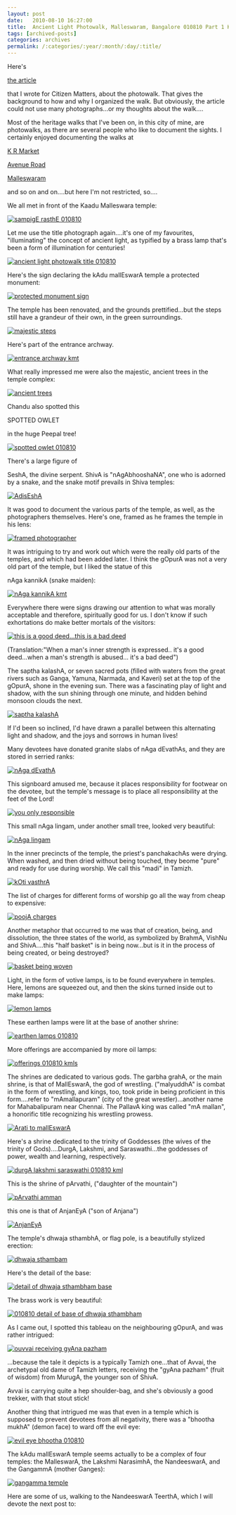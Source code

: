 ```yaml
---
layout: post
date:	2010-08-10 16:27:00
title:  Ancient Light Photowalk, Malleswaram, Bangalore 010810 Part 1 KAdu MallEswarA Temple
tags: [archived-posts]
categories: archives
permalink: /:categories/:year/:month/:day/:title/
---
```

Here's 


<a href="http://bangalore.citizenmatters.in/articles/view/2239-ancient-light-photowalk-at-malleswaram"> the article </a>

that I wrote for Citizen Matters, about the photowalk. That gives the background to how and why I organized the walk. But obviously, the article could not use many photographs...or my thoughts about the walk....

Most of the heritage walks that I've been on, in this city of mine, are photowalks, as there are several people who like to document the sights. I certainly enjoyed documenting the walks at 

<a href="http://deponti.livejournal.com/397679.html"> K R Market </a>


<a href="http://deponti.livejournal.com/502725.html"> Avenue Road </a>

<a href="http://deponti.livejournal.com/507487.html"> Malleswaram </a>


and so on and on....but here I'm not restricted, so....

<lj-cut text="click here for an account of the Ancient Light Photowalk, not shortened by magazine requirements...LOTS of photos and 3 videos... see only  at leisure">


We all met in front of the Kaadu Malleswara temple:

<a href="http://s835.photobucket.com/albums/zz275/dffrntpx/?action=view&amp;current=IMG_8990.jpg" target="_blank"><img src="http://i835.photobucket.com/albums/zz275/dffrntpx/IMG_8990.jpg" border="0" alt="sampigE rasthE 010810"></a>

Let me use the title photograph again....it's one of my favourites, "illuminating" the concept of ancient light, as typified by a  brass lamp that's been a form of illumination for centuries! 

<a href="http://s835.photobucket.com/albums/zz275/dffrntpx/?action=view&amp;current=IMG_9079.jpg" target="_blank"><img src="http://i835.photobucket.com/albums/zz275/dffrntpx/IMG_9079.jpg" border="0" alt="ancient light photowalk title 010810"></a>


Here's the sign declaring the kAdu mallEswarA temple a protected monument:

<a href="http://s835.photobucket.com/albums/zz275/dffrntpx/?action=view&amp;current=IMG_8997.jpg" target="_blank"><img src="http://i835.photobucket.com/albums/zz275/dffrntpx/IMG_8997.jpg" border="0" alt="protected monument sign"></a>

The temple has been renovated, and the grounds prettified...but the steps still have a grandeur of their own, in the green surroundings.

<a href="http://s835.photobucket.com/albums/zz275/dffrntpx/?action=view&amp;current=IMG_9029.jpg" target="_blank"><img src="http://i835.photobucket.com/albums/zz275/dffrntpx/IMG_9029.jpg" border="0" alt="majestic steps"></a>

Here's part of the entrance archway.

<a href="http://s835.photobucket.com/albums/zz275/dffrntpx/?action=view&amp;current=IMG_9012.jpg" target="_blank"><img src="http://i835.photobucket.com/albums/zz275/dffrntpx/IMG_9012.jpg" border="0" alt="entrance archway kmt"></a>

What really impressed me were also the majestic, ancient trees in the temple complex:


<a href="http://s835.photobucket.com/albums/zz275/dffrntpx/?action=view&amp;current=IMG_9004.jpg" target="_blank"><img src="http://i835.photobucket.com/albums/zz275/dffrntpx/IMG_9004.jpg" border="0" alt="ancient trees"></a>

Chandu also spotted this 

SPOTTED OWLET 

in the huge Peepal tree!

<a href="http://s835.photobucket.com/albums/zz275/dffrntpx/?action=view&amp;current=IMG_9002-1.jpg" target="_blank"><img src="http://i835.photobucket.com/albums/zz275/dffrntpx/IMG_9002-1.jpg" border="0" alt="spotted owlet 010810"></a>

There's a large figure of 

SeshA, the divine serpent. ShivA is "nAgAbhooshaNA", one who is adorned by a snake, and the snake motif prevails in Shiva temples:

<a href="http://s835.photobucket.com/albums/zz275/dffrntpx/?action=view&amp;current=IMG_9011.jpg" target="_blank"><img src="http://i835.photobucket.com/albums/zz275/dffrntpx/IMG_9011.jpg" border="0" alt="AdisEshA"></a>

It was good to document the various parts of the temple, as well, as the photographers themselves. Here's one, framed as he frames the temple in his lens:

<a href="http://s835.photobucket.com/albums/zz275/dffrntpx/?action=view&amp;current=IMG_9020.jpg" target="_blank"><img src="http://i835.photobucket.com/albums/zz275/dffrntpx/IMG_9020.jpg" border="0" alt="framed photographer"></a>

It was intriguing to try and work out which were the really old parts of the temples, and which had been added later. I think the gOpurA was not a very old part of the temple, but I liked the statue of this 

nAga kannikA (snake maiden):


<a href="http://s835.photobucket.com/albums/zz275/dffrntpx/?action=view&amp;current=IMG_9025.jpg" target="_blank"><img src="http://i835.photobucket.com/albums/zz275/dffrntpx/IMG_9025.jpg" border="0" alt="nAga kannikA kmt"></a>

Everywhere there were signs drawing our attention to what was morally acceptable and therefore, spiritually good for us. I don't know if such exhortations do make better mortals of the visitors:


<a href="http://s835.photobucket.com/albums/zz275/dffrntpx/?action=view&amp;current=IMG_9031.jpg" target="_blank"><img src="http://i835.photobucket.com/albums/zz275/dffrntpx/IMG_9031.jpg" border="0" alt="this is a good deed...this is a bad deed"></a>

(Translation:"When a man's inner strength is expressed.. it's a good deed...when a man's strength is abused... it's a bad deed")
 
The saptha kalashA, or seven sacred pots (filled with waters from the great rivers such as Ganga, Yamuna, Narmada, and Kaveri)  set at the top of the gOpurA, shone in the evening sun. There was a fascinating play of light and shadow, with the sun shining through one minute, and hidden behind monsoon clouds the next.


<a href="http://s835.photobucket.com/albums/zz275/dffrntpx/?action=view&amp;current=IMG_9129.jpg" target="_blank"><img src="http://i835.photobucket.com/albums/zz275/dffrntpx/IMG_9129.jpg" border="0" alt="saptha kalashA"></a>

If I'd been so inclined, I'd have drawn a parallel between this alternating light and shadow, and the joys and sorrows in human lives!

Many devotees have donated granite slabs of nAga dEvathAs, and they are stored in serried ranks:

<a href="http://s835.photobucket.com/albums/zz275/dffrntpx/?action=view&amp;current=IMG_9125.jpg" target="_blank"><img src="http://i835.photobucket.com/albums/zz275/dffrntpx/IMG_9125.jpg" border="0" alt="nAga dEvathA"></a>

This signboard amused me, because it places responsibility for footwear on the devotee, but the temple's message is to place all responsibility at the feet of the Lord!


<a href="http://s835.photobucket.com/albums/zz275/dffrntpx/?action=view&amp;current=IMG_9140.jpg" target="_blank"><img src="http://i835.photobucket.com/albums/zz275/dffrntpx/IMG_9140.jpg" border="0" alt="you only responsible"></a>

This small nAga lingam, under another small tree, looked very beautiful:


<a href="http://s835.photobucket.com/albums/zz275/dffrntpx/?action=view&amp;current=IMG_9145.jpg" target="_blank"><img src="http://i835.photobucket.com/albums/zz275/dffrntpx/IMG_9145.jpg" border="0" alt="nAga lingam"></a>

In the inner precincts of the temple, the priest's panchakachAs were drying. When washed, and then dried without being touched, they beome "pure" and ready for use during worship. We call this "madi" in Tamizh.

<a href="http://s835.photobucket.com/albums/zz275/dffrntpx/?action=view&amp;current=IMG_9146.jpg" target="_blank"><img src="http://i835.photobucket.com/albums/zz275/dffrntpx/IMG_9146.jpg" border="0" alt="kOti vasthrA"></a>

The list of charges for different forms of worship go all the way from cheap to expensive:

<a href="http://s835.photobucket.com/albums/zz275/dffrntpx/?action=view&amp;current=IMG_9149.jpg" target="_blank"><img src="http://i835.photobucket.com/albums/zz275/dffrntpx/IMG_9149.jpg" border="0" alt="poojA charges"></a>

Another metaphor that occurred to me was that of creation, being, and dissolution, the three states of the world, as symbolized by BrahmA, VishNu and ShivA....this "half basket" is in being now...but is it in the process of being created, or being destroyed?

<a href="http://s835.photobucket.com/albums/zz275/dffrntpx/?action=view&amp;current=IMG_9148.jpg" target="_blank"><img src="http://i835.photobucket.com/albums/zz275/dffrntpx/IMG_9148.jpg" border="0" alt="basket being woven"></a>

Light, in the form of votive lamps, is to be found everywhere in temples. Here, lemons are squeezed out, and then the skins turned inside out to make lamps:


<a href="http://s835.photobucket.com/albums/zz275/dffrntpx/?action=view&amp;current=IMG_9159.jpg" target="_blank"><img src="http://i835.photobucket.com/albums/zz275/dffrntpx/IMG_9159.jpg" border="0" alt="lemon lamps"></a>

These earthen lamps were lit at the base of another shrine:


<a href="http://s835.photobucket.com/albums/zz275/dffrntpx/?action=view&amp;current=IMG_9152.jpg" target="_blank"><img src="http://i835.photobucket.com/albums/zz275/dffrntpx/IMG_9152.jpg" border="0" alt="earthen lamps 010810"></a>

More offerings are accompanied by more oil lamps:



<a href="http://s835.photobucket.com/albums/zz275/dffrntpx/?action=view&amp;current=IMG_9154.jpg" target="_blank"><img src="http://i835.photobucket.com/albums/zz275/dffrntpx/IMG_9154.jpg" border="0" alt="offerings 010810 kmls"></a>

The shrines are dedicated to various gods. The garbha grahA, or the main shrine, is that of MallEswarA, the god of wrestling. ("malyuddhA" is combat in the form of wrestling, and kings, too, took pride in being proficient in this form....refer to "mAmallapuram" (city of the great wrestler)...another name for Mahabalipuram near Chennai. The PallavA king was called "mA mallan", a honorific title recognizing his wrestling prowess.

<a href="http://s835.photobucket.com/albums/zz275/dffrntpx/?action=view&amp;current=IMG_9169.jpg" target="_blank"><img src="http://i835.photobucket.com/albums/zz275/dffrntpx/IMG_9169.jpg" border="0" alt="Arati to mallEswarA"></a>

Here's a shrine dedicated to the trinity of Goddesses (the wives of the trinity of Gods)....DurgA, Lakshmi, and Saraswathi...the goddesses of power, wealth and learning, respectively.

<a href="http://s835.photobucket.com/albums/zz275/dffrntpx/?action=view&amp;current=IMG_9150.jpg" target="_blank"><img src="http://i835.photobucket.com/albums/zz275/dffrntpx/IMG_9150.jpg" border="0" alt="durgA lakshmi saraswathi 010810 kml"></a>

This is the shrine of pArvathi, ("daughter of the mountain")

<a href="http://s835.photobucket.com/albums/zz275/dffrntpx/?action=view&amp;current=IMG_9161.jpg" target="_blank"><img src="http://i835.photobucket.com/albums/zz275/dffrntpx/IMG_9161.jpg" border="0" alt="pArvathi amman"></a>

this one is that of AnjanEyA ("son of Anjana")

<a href="http://s835.photobucket.com/albums/zz275/dffrntpx/?action=view&amp;current=IMG_9156.jpg" target="_blank"><img src="http://i835.photobucket.com/albums/zz275/dffrntpx/IMG_9156.jpg" border="0" alt="AnjanEyA"></a>

The temple's dhwaja sthambhA, or flag pole, is a beautifully stylized erection:


<a href="http://s835.photobucket.com/albums/zz275/dffrntpx/?action=view&amp;current=IMG_9163.jpg" target="_blank"><img src="http://i835.photobucket.com/albums/zz275/dffrntpx/IMG_9163.jpg" border="0" alt="dhwaja sthambam"></a>

Here's the detail of the base:

<a href="http://s835.photobucket.com/albums/zz275/dffrntpx/?action=view&amp;current=IMG_9173.jpg" target="_blank"><img src="http://i835.photobucket.com/albums/zz275/dffrntpx/IMG_9173.jpg" border="0" alt="detail of dhwaja sthambham base"></a>

The brass work is very beautiful:


<a href="http://s835.photobucket.com/albums/zz275/dffrntpx/?action=view&amp;current=IMG_9165.jpg" target="_blank"><img src="http://i835.photobucket.com/albums/zz275/dffrntpx/IMG_9165.jpg" border="0" alt="010810 detail of base of dhwaja sthambham"></a>

As I came out, I spotted this tableau on the neighbouring gOpurA, and was rather intrigued:

<a href="http://s835.photobucket.com/albums/zz275/dffrntpx/?action=view&amp;current=IMG_9178.jpg" target="_blank"><img src="http://i835.photobucket.com/albums/zz275/dffrntpx/IMG_9178.jpg" border="0" alt="ouvvai receiving gyAna pazham"></a>

...because the tale it depicts is a typically Tamizh one...that of Avvai, the archetypal old dame of Tamizh letters, receiving the "gyAna pazham" (fruit of wisdom) from MurugA, the younger son of ShivA.

Avvai is carrying quite a hep shoulder-bag, and she's obviously a good trekker, with that stout stick!

Another thing that intrigued me was that even in a temple which is supposed to prevent devotees from all negativity, there was a "bhootha mukhA" (demon face) to ward off the evil eye:


<a href="http://s835.photobucket.com/albums/zz275/dffrntpx/?action=view&amp;current=IMG_9013.jpg" target="_blank"><img src="http://i835.photobucket.com/albums/zz275/dffrntpx/IMG_9013.jpg" border="0" alt="evil eye bhootha 010810"></a>

The kAdu mallEswarA temple seems actually to be a complex of four temples: the MalleswarA, the Lakshmi NarasimhA, the NandeeswarA, and the GangammA (mother Ganges):

<a href="http://s835.photobucket.com/albums/zz275/dffrntpx/?action=view&amp;current=IMG_9122.jpg" target="_blank"><img src="http://i835.photobucket.com/albums/zz275/dffrntpx/IMG_9122.jpg" border="0" alt="gangamma temple"></a>



</lj-cut>



Here are some of us, walking to the NandeeswarA TeerthA, which I will devote the next post to:

<lj-embed id="457"/>
